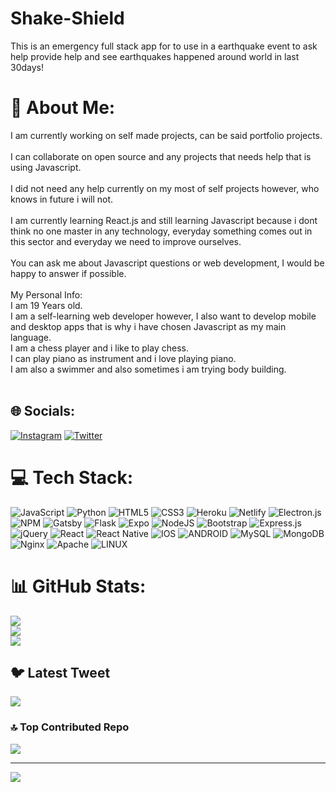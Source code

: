 # Shake-Shield
This is an emergency full stack  app for to use in a earthquake event to ask help  provide help and see earthquakes happened around world in last 30days!
# 💫 About Me:
I am currently working on self made projects, can be said portfolio projects. <br><br>I can collaborate on open source and any projects that needs help that is using Javascript. <br><br> I did not need any help currently on my most of self projects however, who knows in future i will not.<br><br>I am currently learning React.js and still learning Javascript because i dont think no one master in any technology, everyday something comes out in this sector and everyday we need to improve ourselves. <br><br>You can ask me about Javascript questions or web development, I would be happy to answer if possible. <br><br>My  Personal Info: <br>I am 19 Years old. <br>I am a self-learning web developer however, I also want to develop mobile and desktop apps that is why i have chosen Javascript as my main language. <br>I am a chess player and i like to play chess. <br>I can play piano as instrument and i love playing piano. <br>I am also a swimmer and also sometimes i am trying body building. <br><br>


## 🌐 Socials:
[![Instagram](https://img.shields.io/badge/Instagram-%23E4405F.svg?logo=Instagram&logoColor=white)](https://instagram.com/ae46000) [![Twitter](https://img.shields.io/badge/Twitter-%231DA1F2.svg?logo=Twitter&logoColor=white)](https://twitter.com/aett46) 

# 💻 Tech Stack:
![JavaScript](https://img.shields.io/badge/javascript-%23323330.svg?style=for-the-badge&logo=javascript&logoColor=%23F7DF1E) ![Python](https://img.shields.io/badge/python-3670A0?style=for-the-badge&logo=python&logoColor=ffdd54) ![HTML5](https://img.shields.io/badge/html5-%23E34F26.svg?style=for-the-badge&logo=html5&logoColor=white) ![CSS3](https://img.shields.io/badge/css3-%231572B6.svg?style=for-the-badge&logo=css3&logoColor=white) ![Heroku](https://img.shields.io/badge/heroku-%23430098.svg?style=for-the-badge&logo=heroku&logoColor=white) ![Netlify](https://img.shields.io/badge/netlify-%23000000.svg?style=for-the-badge&logo=netlify&logoColor=#00C7B7) ![Electron.js](https://img.shields.io/badge/Electron-191970?style=for-the-badge&logo=Electron&logoColor=white) ![NPM](https://img.shields.io/badge/NPM-%23000000.svg?style=for-the-badge&logo=npm&logoColor=white) ![Gatsby](https://img.shields.io/badge/Gatsby-%23663399.svg?style=for-the-badge&logo=gatsby&logoColor=white) ![Flask](https://img.shields.io/badge/flask-%23000.svg?style=for-the-badge&logo=flask&logoColor=white) ![Expo](https://img.shields.io/badge/expo-1C1E24?style=for-the-badge&logo=expo&logoColor=#D04A37) ![NodeJS](https://img.shields.io/badge/node.js-6DA55F?style=for-the-badge&logo=node.js&logoColor=white) ![Bootstrap](https://img.shields.io/badge/bootstrap-%23563D7C.svg?style=for-the-badge&logo=bootstrap&logoColor=white) ![Express.js](https://img.shields.io/badge/express.js-%23404d59.svg?style=for-the-badge&logo=express&logoColor=%2361DAFB) ![jQuery](https://img.shields.io/badge/jquery-%230769AD.svg?style=for-the-badge&logo=jquery&logoColor=white) ![React](https://img.shields.io/badge/react-%2320232a.svg?style=for-the-badge&logo=react&logoColor=%2361DAFB) ![React Native](https://img.shields.io/badge/react_native-%2320232a.svg?style=for-the-badge&logo=react&logoColor=%2361DAFB) ![IOS](https://img.shields.io/badge/IOS-%2320232a.svg?style=for-the-badge&logo=apple&logoColor=white) ![ANDROID](https://img.shields.io/badge/android-%2320232a.svg?style=for-the-badge&logo=android&logoColor=%a4c639) ![MySQL](https://img.shields.io/badge/mysql-%2300f.svg?style=for-the-badge&logo=mysql&logoColor=white) ![MongoDB](https://img.shields.io/badge/MongoDB-%234ea94b.svg?style=for-the-badge&logo=mongodb&logoColor=white) ![Nginx](https://img.shields.io/badge/nginx-%23009639.svg?style=for-the-badge&logo=nginx&logoColor=white) ![Apache](https://img.shields.io/badge/apache-%23D42029.svg?style=for-the-badge&logo=apache&logoColor=white) ![LINUX](https://img.shields.io/badge/Linux-FCC624?style=for-the-badge&logo=linux&logoColor=black)
# 📊 GitHub Stats:
![](https://github-readme-stats.vercel.app/api?username=AliEren04&theme=dark&hide_border=false&include_all_commits=false&count_private=false)<br/>
![](https://github-readme-streak-stats.herokuapp.com/?user=AliEren04&theme=dark&hide_border=false)<br/>
![](https://github-readme-stats.vercel.app/api/top-langs/?username=AliEren04&theme=dark&hide_border=false&include_all_commits=false&count_private=false&layout=compact)

## 🐦 Latest Tweet
[![](https://gtce.itsvg.in/api?username=aett46)](https://github.com/VishwaGauravIn/github-twitter-card-embed)

### 🔝 Top Contributed Repo
![](https://github-contributor-stats.vercel.app/api?username=AliEren04&limit=5&theme=dark&combine_all_yearly_contributions=true)

---
[![](https://visitcount.itsvg.in/api?id=AliEren04&icon=0&color=0)](https://visitcount.itsvg.in)

<!-- Proudly created with GPRM ( https://gprm.itsvg.in ) -->
